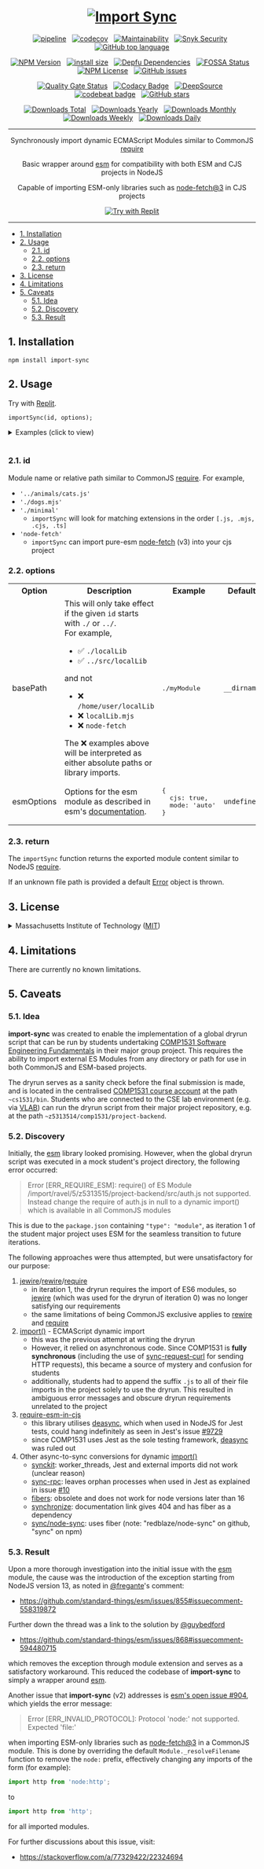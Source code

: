 <div align="center">

# [![Import Sync](logo.svg)](https://github.com/nktnet1/import-sync)

[![pipeline](https://github.com/nktnet1/import-sync/actions/workflows/pipeline.yml/badge.svg)](https://github.com/nktnet1/import-sync/actions/workflows/pipeline.yml)
&nbsp;
[![codecov](https://codecov.io/gh/nktnet1/import-sync/branch/main/graph/badge.svg?token=RAC7SKJTGU)](https://codecov.io/gh/nktnet1/import-sync)
&nbsp;
[![Maintainability](https://api.codeclimate.com/v1/badges/aaae5cf33d58299ed722/maintainability)](https://codeclimate.com/github/nktnet1/import-sync/maintainability)
&nbsp;
[![Snyk Security](https://snyk.io/test/github/nktnet1/import-sync/badge.svg)](https://snyk.io/test/github/nktnet1/import-sync)
&nbsp;
[![GitHub top language](https://img.shields.io/github/languages/top/nktnet1/import-sync)](https://github.com/search?q=repo%3Anktnet1%2Fimport-sync++language%3ATypeScript&type=code)

[![NPM Version](https://img.shields.io/npm/v/import-sync?logo=npm)](https://www.npmjs.com/package/import-sync?activeTab=versions)
&nbsp;
[![install size](https://packagephobia.com/badge?p=import-sync)](https://packagephobia.com/result?p=import-sync)
&nbsp;
[![Depfu Dependencies](https://badges.depfu.com/badges/6c4074c4d23ad57ee2bfd9ff90456090/overview.svg)](https://depfu.com/github/nktnet1/import-sync?project_id=39032)
&nbsp;
[![FOSSA Status](https://app.fossa.com/api/projects/git%2Bgithub.com%2Fnktnet1%2Fimport-sync.svg?type=shield)](https://app.fossa.com/projects/git%2Bgithub.com%2Fnktnet1%2Fimport-sync?ref=badge_shield)
&nbsp;
[![NPM License](https://img.shields.io/npm/l/import-sync)](https://opensource.org/license/mit/)
&nbsp;
[![GitHub issues](https://img.shields.io/github/issues/nktnet1/import-sync.svg?style=social)](https://github.com/nktnet1/import-sync/issues)

[![Quality Gate Status](https://sonarcloud.io/api/project_badges/measure?project=nktnet1_import-sync&metric=alert_status)](https://sonarcloud.io/summary/new_code?id=nktnet1_import-sync)
&nbsp;
[![Codacy Badge](https://app.codacy.com/project/badge/Grade/65161ae4d1c646ed83c9ef47b0a11473)](https://app.codacy.com/gh/nktnet1/import-sync/dashboard?utm_source=gh&utm_medium=referral&utm_content=&utm_campaign=Badge_grade)
&nbsp;
[![DeepSource](https://app.deepsource.com/gh/nktnet1/import-sync.svg/?label=active+issues&show_trend=true&token=r1frerF1-N2Mhrc7ZXIC1uNa)](https://app.deepsource.com/gh/nktnet1/import-sync/)
&nbsp;
[![codebeat badge](https://codebeat.co/badges/acc44573-9938-4a14-bc41-7eb6a58dffbb)](https://codebeat.co/projects/github-com-nktnet1-import-sync-main)
&nbsp;
[![GitHub stars](https://img.shields.io/github/stars/nktnet1/import-sync.svg?style=social)](https://github.com/nktnet1/import-sync/stargazers)

[![Downloads Total](https://badgen.net/npm/dt/import-sync)](https://moiva.io/?npm=import-sync)
&nbsp;
[![Downloads Yearly](https://badgen.net/npm/dy/import-sync)](https://moiva.io/?npm=import-sync)
&nbsp;
[![Downloads Monthly](https://badgen.net/npm/dm/import-sync)](https://moiva.io/?npm=import-sync)
&nbsp;
[![Downloads Weekly](https://badgen.net/npm/dw/import-sync)](https://moiva.io/?npm=import-sync)
&nbsp;
[![Downloads Daily](https://badgen.net/npm/dd/import-sync)](https://moiva.io/?npm=import-sync)

---

Synchronously import dynamic ECMAScript Modules similar to CommonJS [require](https://nodejs.org/api/modules.html#requireid)

Basic wrapper around [esm](https://github.com/standard-things/esm) for compatibility with both ESM and CJS projects in NodeJS

Capable of importing ESM-only libraries such as [node-fetch@3](https://github.com/node-fetch/node-fetch#commonjs) in CJS projects

[![Try with Replit](https://replit.com/badge?caption=Try%20with%20Replit)](https://replit.com/@nktnet1/import-sync-example#index.js)

</div>

---

- [1. Installation](#1-installation)
- [2. Usage](#2-usage)
    - [2.1. id](#21-id)
    - [2.2. options](#22-options)
    - [2.3. return](#23-return)
- [3. License](#3-license)
- [4. Limitations](#4-limitations)
- [5. Caveats](#5-caveats)
    - [5.1. Idea](#51-idea)
    - [5.2. Discovery](#52-approach)
    - [5.3. Result](#53-result)

## 1. Installation

```
npm install import-sync
```

## 2. Usage

Try with [Replit](https://replit.com/@nktnet1/import-sync-example#index.js).

```
importSync(id, options);
```

<details closed>
<summary>Examples (click to view)</summary>

<br/>

Importing from the same directory

```javascript
const { someVariable, someFunction } = importSync('./some-module');
```

Importing `.mjs` file from a different directory

```javascript
const { someFunction  } = importSync('../src/someModule.mjs');
```

Using a different basePath

```javascript
const { someFunction } = importSync(
  './someModule',
  { basePath: process.cwd() }
);
```

Using additional esm options as described in esm's [documentation](https://github.com/standard-things/esm#options)

```javascript
const { someFunction } = importSync(
  './someModule',
  {
    esmOptions: {
      cjs: {
        cache: true
      },
      mode: 'all',
      force: 'true',
    }
  }
);
```

Importing an ESM-only module

```javascript
const fetch = importSync('node-fetch'),
```

</details>

<br/>

### 2.1. id

Module name or relative path similar to CommonJS [require](https://nodejs.org/api/modules.html#requireid). For example,
- `'../animals/cats.js'`
- `'./dogs.mjs'`
- `'./minimal'`
    -  `importSync` will look for matching extensions in the order `[.js, .mjs, .cjs, .ts]`
- `'node-fetch'`
    - `importSync` can import pure-esm [node-fetch](https://github.com/node-fetch/node-fetch) (v3) into your cjs project

### 2.2. options

<table>
  <tr>
    <th>Option</th>
    <th>Description</th>
    <th>Example</th>
    <th>Default</th>
  </tr>

  <tr>
    <td>basePath</td>
    <td>
      This will only take effect if the given <code>id</code> starts with <code>./</code> or <code>../</code>.
      <br/>
      For example,
      <ul>
        <li>✅ <code>./localLib</code></li>
        <li>✅ <code>../src/localLib</code></li>
      </ul>
      and not
      <ul>
        <li>❌ <code>/home/user/localLib</code></li>
        <li>❌ <code>localLib.mjs</code></li>
        <li>❌ <code>node-fetch</code></li>
      </ul>
      The ❌ examples above will be interpreted as either absolute paths or library imports.
    </td>
    <td>
<pre>
./myModule
</pre>
    </td>
    <td><code>__dirname</code></td>

  <tr>
    <td>esmOptions</td>
    <td>Options for the esm module as described in esm's <a href="https://github.com/standard-things/esm#options">documentation</a>.</td>
    <td>
<pre>
{
  cjs: true,
  mode: 'auto'
}
</pre>
    </td>
    <td><code>undefined</code></td>
  </tr>

</table>

### 2.3. return

The `importSync` function returns the exported module content similar to NodeJS
[require](https://nodejs.org/api/modules.html#requireid).

If an unknown file path is provided a default
[Error](https://developer.mozilla.org/en-US/docs/Web/JavaScript/Reference/Global_Objects/Error/Error)
object is thrown.

## 3. License

<details closed>
<summary>
  Massachusetts Institute of Technology
  (<a href="https://opensource.org/license/mit" target="_blank">MIT</a>)
</summary>

<br/>

```
Copyright (c) 2023 Khiet Tam Nguyen

Permission is hereby granted, free of charge, to any person obtaining a
copy of this software and associated documentation files (the “Software”),
to deal in the Software without restriction, including without limitation
the rights to use, copy, modify, merge, publish, distribute, sublicense,
and/or sell copies of the Software, and to permit persons to whom the
Software is furnished to do so, subject to the following conditions:

The above copyright notice and this permission notice shall be included in
all copies or substantial portions of the Software.

THE SOFTWARE IS PROVIDED “AS IS”, WITHOUT WARRANTY OF ANY KIND, EXPRESS OR
IMPLIED, INCLUDING BUT NOT LIMITED TO THE WARRANTIES OF MERCHANTABILITY,
FITNESS FOR A PARTICULAR PURPOSE AND NONINFRINGEMENT. IN NO EVENT SHALL
THE AUTHORS OR COPYRIGHT HOLDERS BE LIABLE FOR ANY CLAIM, DAMAGES OR OTHER
LIABILITY, WHETHER IN AN ACTION OF CONTRACT, TORT OR OTHERWISE, ARISING
FROM, OUT OF OR IN CONNECTION WITH THE SOFTWARE OR THE USE OR OTHER
DEALINGS IN THE SOFTWARE.
```

[![FOSSA Status](https://app.fossa.com/api/projects/git%2Bgithub.com%2Fnktnet1%2Fimport-sync.svg?type=large)](https://app.fossa.com/projects/git%2Bgithub.com%2Fnktnet1%2Fimport-sync?ref=badge_large)

</details>

## 4. Limitations

There are currently no known limitations.

## 5. Caveats

### 5.1. Idea

**import-sync** was created to enable the implementation of a global dryrun script that can be run by students undertaking
[COMP1531 Software Engineering Fundamentals](https://webcms3.cse.unsw.edu.au/COMP1531/23T2/outline) in their major group project. This requires the ability to import external ES Modules from any directory or path for use in both CommonJS and ESM-based projects.

The dryrun serves as a sanity check before the
final submission is made, and is located in the centralised [COMP1531 course account](https://taggi.cse.unsw.edu.au/FAQ/Uploading_to_course_accounts/) at the path `~cs1531/bin`. Students who are connected to the CSE lab environment (e.g. via [VLAB](https://taggi.cse.unsw.edu.au/FAQ/VLAB_-_The_technical_details/)) can run the dryrun script from their major project repository, e.g. at the path `~z5313514/comp1531/project-backend`.

### 5.2. Discovery

Initially, the [esm](https://github.com/standard-things/esm) library looked promising. However, when the global dryrun script was executed in a mock student's project directory, the following error occurred:

> Error [ERR_REQUIRE_ESM]: require() of ES Module /import/ravel/5/z5313515/project-backend/src/auth.js not supported.<br/>
Instead change the require of auth.js in null to a dynamic import() which is available in all CommonJS modules

This is due to the `package.json` containing `"type": "module"`, as iteration 1 of the student major project uses ESM for the seamless transition to future iterations.

The following approaches were thus attempted, but were unsatisfactory for our purpose:

1. [jewire](https://github.com/nktnet1/jewire)/[rewire](https://github.com/jhnns/rewire)/[require](https://nodejs.org/api/modules.html#requireid)
    - in iteration 1, the dryrun requires the import of ES6 modules, so [jewire](https://github.com/nktnet1/jewire) (which was used for the dryrun of iteration 0) was no longer satisfying our requirements
    - the same limitations of being CommonJS exclusive applies to [rewire](https://github.com/jhnns/rewire) and [require](https://nodejs.org/api/modules.html#requireid)
2. [import()](https://nodejs.org/api/esm.html#import-expressions) - ECMAScript dynamic import
    - this was the previous attempt at writing the dryrun
    - However, it relied on asynchronous code. Since COMP1531 is **fully synchronous** (including the use of [sync-request-curl](https://github.com/nktnet1/sync-request-curl) for sending HTTP requests), this became a source of mystery and confusion for students
    - additionally, students had to append the suffix `.js` to all of their file imports in the project solely to use the dryrun. This resulted in ambiguous error messages and obscure dryrun requirements unrelated to the project
3. [require-esm-in-cjs](https://github.com/SamGoody/require-esm-in-cjs)
    - this library utilises [deasync](https://github.com/abbr/deasync), which when used in NodeJS for Jest tests, could hang indefinitely as seen in Jest's issue [#9729](https://github.com/jestjs/jest/issues/9729)
    - since COMP1531 uses Jest as the sole testing framework, [deasync](https://github.com/abbr/deasync) was ruled out
4. Other async-to-sync conversions for dynamic [import()](https://nodejs.org/api/esm.html#import-expressions)
    - [synckit](https://github.com/un-ts/synckit): worker_threads, Jest and external imports did not work (unclear reason)
    - [sync-rpc](https://github.com/ForbesLindesay/sync-rpc): leaves orphan processes when used in Jest as explained in issue [#10](https://github.com/ForbesLindesay/sync-rpc/issues/10)
    - [fibers](https://github.com/laverdet/node-fibers): obsolete and does not work for node versions later than 16
    - [synchronize](https://github.com/al6x/synchronize): documentation link gives 404 and has fiber as a dependency
    - [sync/node-sync](https://github.com/ybogdanov/node-sync): uses fiber (note: "redblaze/node-sync" on github, "sync" on npm)

### 5.3. Result

Upon a more thorough investigation into the initial issue with the
[esm](https://github.com/standard-things/esm) module, the cause was the
introduction of the exception starting from NodeJS version 13, as noted in
[@fregante](https://github.com/fregante)'s comment:
- https://github.com/standard-things/esm/issues/855#issuecomment-558319872

Further down the thread was a link to the solution by [@guybedford](https://github.com/guybedford)
- https://github.com/standard-things/esm/issues/868#issuecomment-594480715

which removes the exception through module extension and serves as a satisfactory workaround. This reduced the codebase of **import-sync** to simply a wrapper around [esm](https://github.com/standard-things/esm).

Another issue that **import-sync** (v2) addresses is [esm's open issue #904](https://github.com/standard-things/esm/issues/904), which yields the error message:
> Error [ERR_INVALID_PROTOCOL]: Protocol 'node:' not supported. Expected 'file:'

when importing ESM-only libraries such as [node-fetch@3](https://github.com/node-fetch/node-fetch/blob/8b3320d2a7c07bce4afc6b2bf6c3bbddda85b01f/README.md#commonjs) in a CommonJS module. This is done by overriding the default `Module._resolveFilename` function to remove the `node:` prefix, effectively changing any imports of the form (for example):
```javascript
import http from 'node:http';
```
to
```javascript
import http from 'http';
```
for all imported modules.

For further discussions about this issue, visit:
- https://stackoverflow.com/a/77329422/22324694
